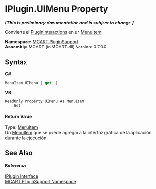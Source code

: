 # IPlugin.UIMenu Property 
 _**\[This is preliminary documentation and is subject to change.\]**_

Convierte el <a href="7db3f295-b0fd-5b1d-f43f-b3a33977c10b">PluginInteractions</a> en un <a href="http://msdn2.microsoft.com/es-es/library/ms611603" target="_blank">MenuItem</a>.

**Namespace:**&nbsp;<a href="4abc7841-aae2-1ecc-94fa-a3d251746bda">MCART.PluginSupport</a><br />**Assembly:**&nbsp;MCART (in MCART.dll) Version: 0.7.0.0

## Syntax

**C#**<br />
``` C#
MenuItem UIMenu { get; }
```

**VB**<br />
``` VB
ReadOnly Property UIMenu As MenuItem
	Get
```


#### Return Value
Type: <a href="http://msdn2.microsoft.com/es-es/library/ms611603" target="_blank">MenuItem</a><br />Un <a href="http://msdn2.microsoft.com/es-es/library/ms611603" target="_blank">MenuItem</a> que se puede agregar a la interfaz gráfica de la aplicación durante la ejecución.

## See Also


#### Reference
<a href="4ee0e2a7-cfcb-eb2f-49cb-5ac7500b7e3d">IPlugin Interface</a><br /><a href="4abc7841-aae2-1ecc-94fa-a3d251746bda">MCART.PluginSupport Namespace</a><br />